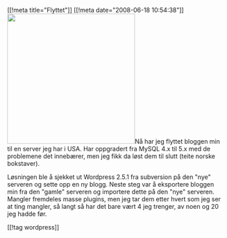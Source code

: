 [[!meta  title="Flyttet"]]
[[!meta  date="2008-06-18 10:54:38"]]
<a href="http://pjatt.net/images/2008/06/wordpress1.png"><img class="alignleft size-medium wp-image-565" title="WordPress" src="http://pjatt.net/images/2008/06/wordpress1.png" alt="" width="294" height="300"  /></a>Nå har jeg flyttet bloggen min til en server jeg har i USA. Har oppgradert fra MySQL 4.x til 5.x med de problemene det innebærer, men jeg fikk da løst dem til slutt (teite norske bokstaver).

Løsningen ble å sjekket ut Wordpress 2.5.1 fra subversion på den "nye" serveren og sette opp en ny blogg. Neste steg var å eksportere bloggen min fra den "gamle" serveren og importere dette på den "nye" serveren. Mangler fremdeles masse plugins, men jeg tar dem etter hvert som jeg ser at ting mangler, så langt så har det bare vært 4 jeg trenger, av noen og 20 jeg hadde før.

[[!tag  wordpress]]